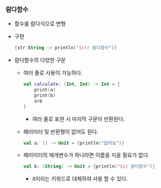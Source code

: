 ### 람다함수

- 함수를 람다식으로 변형
- 구현
    
    ```kotlin
    {str:String -> println("$str 람다함수")}
    ```
    
- 람다함수의 다양한 구문
    - 여러 줄로 사용이 가능하다.
        
        ```kotlin
        val calculate: (Int, Int) -> Int = {
        	print(a)
        	print(b)
        	a+b    
        }
        ```
        
        - 여러 줄로 표현 시 마지막 구문이 반환된다.
    - 패러미터 및 반환형이 없어도 된다.
        
        ```kotlin
        val a: () -> Unit = {println("없어요")}
        ```
        
    - 패러미터의 매개변수가 하나라면 이름을 지을 필요가 없다.
        
        ```kotlin
        val b: (String) -> Unit = {println("$it 람다함수")}
        ```
        
        - it이라는 키워드로 대체하여 사용 할 수 있다.
